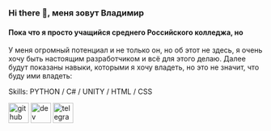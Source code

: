 ### Hi there 👋, меня зовут Владимир
#### Пока что я просто учащийся среднего Российского колледжа, но 
У меня огромный потенциал и не только он, но об этот не здесь, я очень хочу быть настоящим разработчиком и всё для этого делаю. Далее будут показаны навыки, которыми я хочу владеть, но это не значит, что буду ими владеть:

Skills: PYTHON / C# / UNITY / HTML / CSS



[<img src='https://cdn.jsdelivr.net/npm/simple-icons@3.0.1/icons/github.svg' alt='github' height='40'>](https://github.com/https://github.com/VIOOI)  [<img src='https://cdn.jsdelivr.net/npm/simple-icons@3.0.1/icons/dev-dot-to.svg' alt='dev' height='40'>](https://dev.to/https://dev.to/viooi)  [<img src='https://cdn.jsdelivr.net/npm/simple-icons@3.0.1/icons/telegram.svg' alt='telegram' height='40'>](https://t.me/Vl00l)  
